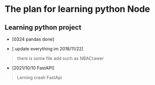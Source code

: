 # The plan for learning python Node

## Learning python project

- [0324 pandas done]

- [ update everything im 2018/11/22]

> there is some file add
> such as NBACrawer

- [2021/10/10  FastAPI] 

> Lerning crash FastApi
